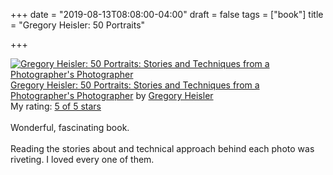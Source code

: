 +++
date = "2019-08-13T08:08:00-04:00"
draft = false
tags = ["book"]
title = "Gregory Heisler: 50 Portraits"

+++

<a href="https://www.goodreads.com/book/show/17934955-gregory-heisler" style="float: left; padding-right: 20px"><img border="0" alt="Gregory Heisler: 50 Portraits: Stories and Techniques from a Photographer's Photographer" src="https://i.gr-assets.com/images/S/compressed.photo.goodreads.com/books/1393788096l/17934955._SX98_.jpg" /></a><a href="https://www.goodreads.com/book/show/17934955-gregory-heisler">Gregory Heisler: 50 Portraits: Stories and Techniques from a Photographer's Photographer</a> by <a href="https://www.goodreads.com/author/show/3883194.Gregory_Heisler">Gregory Heisler</a><br/>
My rating: <a href="https://www.goodreads.com/review/show/2928151319">5 of 5 stars</a><br /><br />
Wonderful, fascinating book.<br /><br />Reading the stories about and technical approach behind each photo was riveting. I loved every one of them.
<br/><br/>
